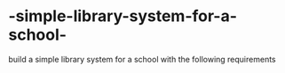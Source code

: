 # -simple-library-system-for-a-school-
build a simple library system for a school with the following requirements
